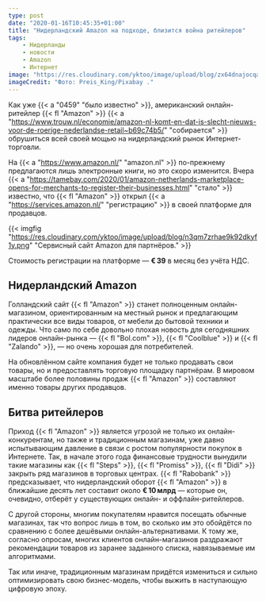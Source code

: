 ```yaml
---
type: post
date: "2020-01-16T10:45:35+01:00"
title: "Нидерландский Amazon на подходе, близится война ритейлеров"
tags:
    - Нидерланды
    - новости
    - Amazon
    - Интернет
image: "https://res.cloudinary.com/yktoo/image/upload/blog/zx64dnajocqaytq7j3a1.jpg"
imageCredit: "Фото: Preis_King/Pixabay ."
---
```


Как уже {{< a "0459" "было известно" >}}, американский онлайн-ритейлер {{< fl "Amazon" >}} {{< a "https://www.trouw.nl/economie/amazon-nl-komt-en-dat-is-slecht-nieuws-voor-de-roerige-nederlandse-retail~b69c74b5/" "собирается" >}} обрушиться всей своей мощью на нидерландский рынок Интернет-торговли.

На {{< a "https://www.amazon.nl/" "amazon.nl" >}} по-прежнему предлагаются лишь электронные книги, но это скоро изменится. Вчера {{< a "https://tamebay.com/2020/01/amazon-netherlands-marketplace-opens-for-merchants-to-register-their-businesses.html" "стало" >}} известно, что {{< fl "Amazon" >}} открыл {{< a "https://services.amazon.nl/" "регистрацию" >}} в своей платформе для продавцов.

<!--more-->

{{< imgfig "https://res.cloudinary.com/yktoo/image/upload/blog/n3qm7zrhae9k92dkyf1y.png" "Сервисный сайт Amazon для партнёров." >}}

Стоимость регистрации на платформе — **€ 39** в месяц без учёта НДС.

## Нидерландский Amazon

Голландский сайт {{< fl "Amazon" >}} станет полноценным онлайн-магазином, ориентированным на местный рынок и предлагающим практически все виды товаров, от мебели до бытовой техники и одежды. Что само по себе довольно плохая новость для сегодняшних лидеров онлайн-рынка — {{< fl "Bol.com" >}}, {{< fl "Coolblue" >}} и {{< fl "Zalando" >}}, — но очень хорошая для потребителей.

На обновлённом сайте компания будет не только продавать свои товары, но и предоставлять торговую площадку партнёрам. В мировом масштабе более половины продаж {{< fl "Amazon" >}} составляют именно товары других продавцов.

## Битва ритейлеров

Приход {{< fl "Amazon" >}} является угрозой не только их онлайн-конкурентам, но также и традиционным магазинам, уже давно испытывающим давление в связи с ростом популярности покупок в Интернете. Так, в начале этого года финансовые трудности вынудили такие магазины как {{< fl "Steps" >}}, {{< fl "Promiss" >}}, {{< fl "Didi" >}} закрыть ряд магазинов в торговых центрах. {{< fl "Rabobank" >}} предсказывает, что нидерландский оборот {{< fl "Amazon" >}} в ближайшие десять лет составит около **€ 10 млрд** — которые он, очевидно, отберёт у существующих онлайн- и оффлайн-ритейлеров.

С другой стороны, многим покупателям нравится посещать обычные магазинах, так что вопрос лишь в том, во сколько им это обойдётся по сравнению с более дешёвыми онлайн-альтернативами. К тому же, согласно опросам, многих клиентов онлайн-магазинов раздражают рекомендации товаров из заранее заданного списка, навязываемые им алгоритмами.

Так или иначе, традиционным магазинам придётся измениться и сильно оптимизировать свою бизнес-модель, чтобы выжить в наступающую цифровую эпоху.